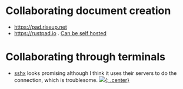
# Collaborating document creation

- https://pad.riseup.net
- https://rustpad.io . [Can be self hosted](https://github.com/ekzhang/rustpad)

# Collaborating through terminals

- [sshx](https://sshx.io/) looks promising although I think it uses their servers to do the connection, which is troublesome.
[![](not-by-ai.svg){: .center}](https://notbyai.fyi)

